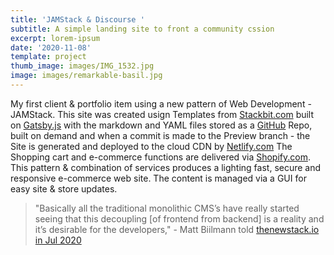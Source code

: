```yaml
---
title: 'JAMStack & Discourse '
subtitle: A simple landing site to front a community cssion
excerpt: lorem-ipsum
date: '2020-11-08'
template: project
thumb_image: images/IMG_1532.jpg
image: images/remarkable-basil.jpg
---
```

My first client & portfolio item using a new pattern of Web Development - JAMStack. This site was created usign Templates from [Stackbit.com](https://Stackbit.com) built on [Gatsby.js](https://www.gatsbyjs.com/) with the markdown and YAML files stored as a [GitHub](https://github.com/donnay/perpetual-sparrow) Repo, built on demand and when a commit is made to the Preview branch - the Site is generated and deployed to the cloud CDN by [Netlify.com](https://www.netlify.com/) 
The Shopping cart and e-commerce functions are delivered via [Shopify.com](https://www.shopify.com/). 
This pattern & combination of services produces a lighting fast, secure and responsive e-commerce web site. The content is managed via a GUI for easy site & store updates. 

>"Basically all the traditional monolithic CMS’s have really started seeing that this decoupling [of frontend from backend] is a reality and it’s desirable for the developers," - Matt Biilmann told  [thenewstack.io in Jul 2020](https://thenewstack.io/why-netlify-is-tech-agnostic-and-its-role-in-jamstack-development/?utm_source=robertjacobi)
